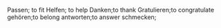 Passen; to fit
Helfen; to help
Danken;to thank
Gratulieren;to congratulate
gehören;to belong
antworten;to answer
schmecken;
